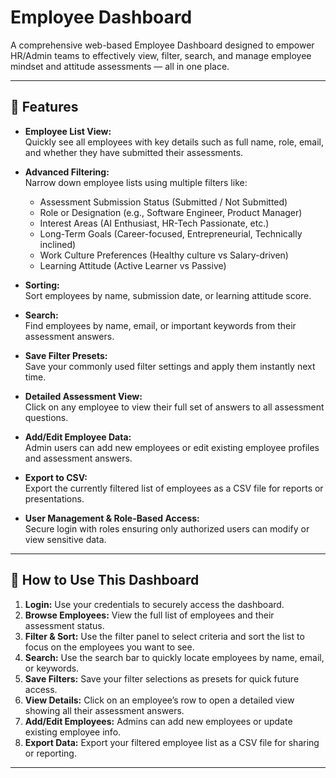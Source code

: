 # Employee Dashboard

A comprehensive web-based Employee Dashboard designed to empower HR/Admin teams to effectively view, filter, search, and manage employee mindset and attitude assessments — all in one place.

---

## 🌟 Features

- **Employee List View:**  
  Quickly see all employees with key details such as full name, role, email, and whether they have submitted their assessments.

- **Advanced Filtering:**  
  Narrow down employee lists using multiple filters like:  
  - Assessment Submission Status (Submitted / Not Submitted)  
  - Role or Designation (e.g., Software Engineer, Product Manager)  
  - Interest Areas (AI Enthusiast, HR-Tech Passionate, etc.)  
  - Long-Term Goals (Career-focused, Entrepreneurial, Technically inclined)  
  - Work Culture Preferences (Healthy culture vs Salary-driven)  
  - Learning Attitude (Active Learner vs Passive)  

- **Sorting:**  
  Sort employees by name, submission date, or learning attitude score.

- **Search:**  
  Find employees by name, email, or important keywords from their assessment answers.

- **Save Filter Presets:**  
  Save your commonly used filter settings and apply them instantly next time.

- **Detailed Assessment View:**  
  Click on any employee to view their full set of answers to all assessment questions.

- **Add/Edit Employee Data:**  
  Admin users can add new employees or edit existing employee profiles and assessment answers.

- **Export to CSV:**  
  Export the currently filtered list of employees as a CSV file for reports or presentations.

- **User Management & Role-Based Access:**  
  Secure login with roles ensuring only authorized users can modify or view sensitive data.

---

## 🚀 How to Use This Dashboard

1. **Login:** Use your credentials to securely access the dashboard.  
2. **Browse Employees:** View the full list of employees and their assessment status.  
3. **Filter & Sort:** Use the filter panel to select criteria and sort the list to focus on the employees you want to see.  
4. **Search:** Use the search bar to quickly locate employees by name, email, or keywords.  
5. **Save Filters:** Save your filter selections as presets for quick future access.  
6. **View Details:** Click on an employee’s row to open a detailed view showing all their assessment answers.  
7. **Add/Edit Employees:** Admins can add new employees or update existing employee info.  
8. **Export Data:** Export your filtered employee list as a CSV file for sharing or reporting.

---
